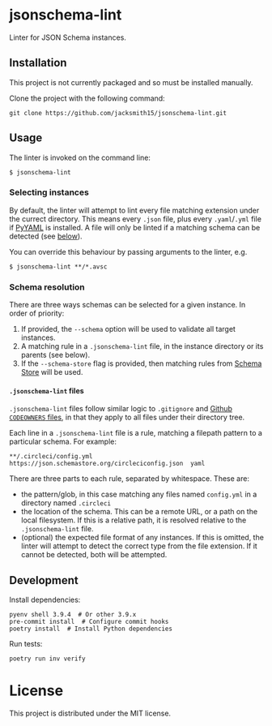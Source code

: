 # jsonschema-lint

Linter for JSON Schema instances.

## Installation

This project is not currently packaged and so must be installed manually.

Clone the project with the following command:
```
git clone https://github.com/jacksmith15/jsonschema-lint.git
```

## Usage

The linter is invoked on the command line:

```
$ jsonschema-lint
```

### Selecting instances

By default, the linter will attempt to lint every file matching extension under the currect directory. This means every `.json` file, plus every `.yaml`/`.yml` file if [PyYAML] is installed. A file will only be linted if a matching schema can be detected (see [below](#-selecting-schemas)).

You can override this behaviour by passing arguments to the linter, e.g.

```
$ jsonschema-lint **/*.avsc
```

### Schema resolution

There are three ways schemas can be selected for a given instance. In order of priority:

1. If provided, the `--schema` option will be used to validate all target instances.
1. A matching rule in a `.jsonschema-lint` file, in the instance directory or its parents (see below).
1. If the `--schema-store` flag is provided, then matching rules from [Schema Store](https://www.schemastore.org/json/) will be used.


#### `.jsonschema-lint` files

`.jsonschema-lint` files follow similar logic to `.gitignore` and [Github `CODEOWNERS` files](https://docs.github.com/en/repositories/managing-your-repositorys-settings-and-features/customizing-your-repository/about-code-owners), in that they apply to all files under their directory tree.

Each line in a `.jsonschema-lint` file is a rule, matching a filepath pattern to a particular schema. For example:

```
**/.circleci/config.yml  https://json.schemastore.org/circleciconfig.json  yaml
```

There are three parts to each rule, separated by whitespace. These are:

- the pattern/glob, in this case matching any files named `config.yml` in a directory named `.circleci`
- the location of the schema. This can be a remote URL, or a path on the local filesystem. If this is a relative path, it is resolved relative to the `.jsonschema-lint` file.
- (optional) the expected file format of any instances. If this is omitted, the linter will attempt to detect the correct type from the file extension. If it cannot be detected, both will be attempted.


## Development

Install dependencies:

```shell
pyenv shell 3.9.4  # Or other 3.9.x
pre-commit install  # Configure commit hooks
poetry install  # Install Python dependencies
```

Run tests:

```shell
poetry run inv verify
```

# License

This project is distributed under the MIT license.


[PyYAML]: https://pypi.org/project/PyYAML/
